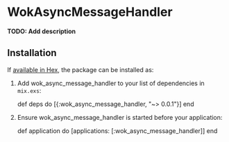 # WokAsyncMessageHandler

**TODO: Add description**

## Installation

If [available in Hex](https://hex.pm/docs/publish), the package can be installed as:

  1. Add wok_async_message_handler to your list of dependencies in `mix.exs`:

        def deps do
          [{:wok_async_message_handler, "~> 0.0.1"}]
        end

  2. Ensure wok_async_message_handler is started before your application:

        def application do
          [applications: [:wok_async_message_handler]]
        end

